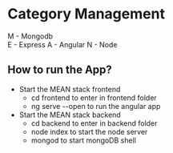 # Category Management
M - Mongodb <br/>
E - Express
A - Angular
N - Node
## How to run the App?
+ Start the MEAN stack frontend
  - cd frontend to enter in frontend folder
  - ng serve --open to run the angular app
+ Start the MEAN stack backend
  - cd backend to enter in backend folder
  - node index to start the node server
  - mongod to start mongoDB shell
